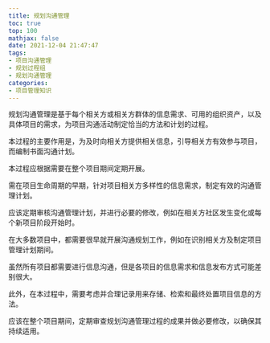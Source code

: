 ```yaml
---
title: 规划沟通管理
toc: true
top: 100
mathjax: false
date: 2021-12-04 21:47:47
tags:
- 项目沟通管理
- 规划过程组
- 规划沟通管理
categories:
- 项目管理知识
---
```

规划沟通管理是基于每个相关方或相关方群体的信息需求、可用的组织资产，以及具体项目的需求，为项目沟通活动制定恰当的方法和计划的过程。

本过程的主要作用是，为及时向相关方提供相关信息，引导相关方有效参与项目，而编制书面沟通计划。

本过程应根据需要在整个项目期间定期开展。

需在项目生命周期的早期，针对项目相关方多样性的信息需求，制定有效的沟通管理计划。

应该定期审核沟通管理计划，并进行必要的修改，例如在相关方社区发生变化或每个新项目阶段开始时。

在大多数项目中，都需要很早就开展沟通规划工作，例如在识别相关方及制定项目管理计划期间。

虽然所有项目都需要进行信息沟通，但是各项目的信息需求和信息发布方式可能差别很大。

此外，在本过程中，需要考虑并合理记录用来存储、检索和最终处置项目信息的方法。

应该在整个项目期间，定期审查规划沟通管理过程的成果并做必要修改，以确保其持续适用。
